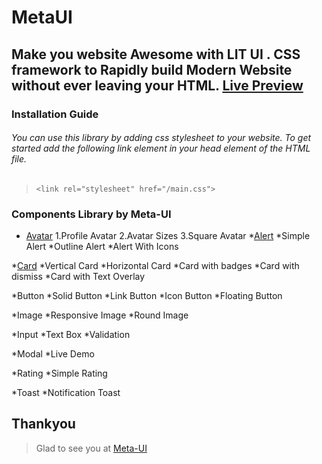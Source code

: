 # MetaUI
## Make you website Awesome with LIT UI . CSS framework to Rapidly build Modern Website without ever leaving your HTML. [Live Preview](https://meta-library.netlify.app/)
### Installation Guide
###### You can use this library by adding css stylesheet to your website. To get started add the following link element in your head element of the HTML file.
> `<link rel="stylesheet" href="/main.css">`
### Components Library by Meta-UI
>
* [Avatar](https://meta-library.netlify.app/components/avatar/avatar)
  1.Profile Avatar
  2.Avatar Sizes
  3.Square Avatar
*[Alert](https://meta-library.netlify.app/components/alert/alert)
  *Simple Alert
  *Outline Alert
  *Alert With Icons
>
*[Card](https://meta-library.netlify.app/components/card/card)
    *Vertical Card
    *Horizontal Card
    *Card with badges
    *Card with dismiss
    *Card with Text Overlay
 >
 *Button
   *Solid Button
   *Link Button
   *Icon Button
   *Floating Button
>
 *Image
   *Responsive Image
   *Round Image
>
 *Input
   *Text Box
   *Validation
>
 *Modal
   *Live Demo
>
  *Rating
    *Simple Rating
 >
  *Toast
    *Notification Toast
 ## Thankyou
 >Glad to see you at [Meta-UI](https://meta-library.netlify.app/)

